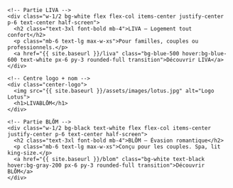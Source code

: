 <body class="h-screen w-screen overflow-hidden">
  <div class="relative flex h-full mobile-stack">

    <!-- Partie LIVA -->
    <div class="w-1/2 bg-white flex flex-col items-center justify-center p-6 text-center half-screen">
      <h2 class="text-3xl font-bold mb-4">LIVA – Logement tout confort</h2>
      <p class="mb-6 text-lg max-w-xs">Pour familles, couples ou professionnels.</p>
      <a href="{{ site.baseurl }}/liva" class="bg-blue-500 hover:bg-blue-600 text-white px-6 py-3 rounded-full transition">Découvrir LIVA</a>
    </div>

    <!-- Centre logo + nom -->
    <div class="center-logo">
      <img src="{{ site.baseurl }}/assets/images/lotus.jpg" alt="Logo Lotus">
      <h1>LIVABLŌM</h1>
    </div>

    <!-- Partie BLŌM -->
    <div class="w-1/2 bg-black text-white flex flex-col items-center justify-center p-6 text-center half-screen">
      <h2 class="text-3xl font-bold mb-4">BLŌM – Évasion romantique</h2>
      <p class="mb-6 text-lg max-w-xs">Conçu pour les couples. Spa, lit king-size.</p>
      <a href="{{ site.baseurl }}/blom" class="bg-white text-black hover:bg-gray-200 px-6 py-3 rounded-full transition">Découvrir BLŌM</a>
    </div>

  </div>
</body>
